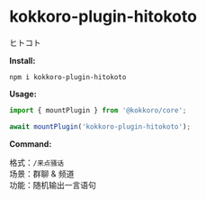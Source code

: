 # kokkoro-plugin-hitokoto

ヒトコト

**Install:**

```shell
npm i kokkoro-plugin-hitokoto
```

**Usage:**

```javascript
import { mountPlugin } from '@kokkoro/core';

await mountPlugin('kokkoro-plugin-hitokoto');
```

**Command:**

格式：`/来点骚话`  
场景：群聊 & 频道  
功能：随机输出一言语句
